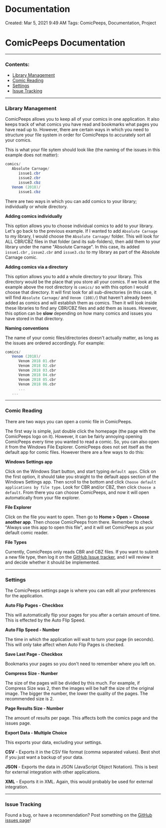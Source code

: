 # Documentation

Created: Mar 5, 2021 9:49 AM
Tags: ComicPeeps, Documentation, Project

# ComicPeeps Documentation

---

### Contents:

- [Library Management]()
- [Comic Reading]()
- [Settings]()
- [Issue Tracking]()

---

### Library Management

ComicPeeps allows you to keep all of your comics in one application. It also keeps track of what comics you have read and bookmarks what pages you have read up to. However, there are certain ways in which you need to structure your file system in order for ComicPeeps to accurately sort all your comics.

This is what your file sytem should look like (the naming of the issues in this example does not matter):

```csharp
comics/
   Absolute Carnage/
      issue1.cbr
      issue2.cbr
      issue3.cbz
   Venom (2018)/
      issue1.cbz
```

There are two ways in which you can add comics to your library; individually or whole directory.

**Adding comics individually**

This option allows you to choose individual comics to add to your library. Let's go back to the previous example. If I wanted to add `Absolute Carnage` to my library, I would choose the `Absolute Carnage/` folder. This will look for ALL CBR/CBZ files in that folder (and its sub-folders), then add them to your library under the name "Absolute Carnage". In this case, its added `issue1.cbr` , `issue2.cbr` and `issue3.cbz`  to my library as part of the Absolute Carnage comic.

**Adding comics via a directory**

This option allows you to add a whole directory to your library. This directory would be the place that you store all your comics. If we look at the example above the root directory is `comics/` so with this option I would choose that directory. It will first look for all sub-directories (in this case, it will find `Absolute Carnage/` and `Venom (108)/`) that haven't already been added as comics and will establish them as comics. Then it will look inside these libraries to find any CBR/CBZ files and add them as issues. However, this option can be **slow** depending on how many comics and issues you have stored in that directory.

**Naming conventions**

The name of your comic files/directories doesn't actually matter, as long as the issues are ordered accordingly. For example:

```csharp
comics/
   Venom (2018)/
      Venom 2018 01.cbr
      Venom 2018 02.cbr
      Venom 2018 03.cbr
      Venom 2018 04.cbr
      Venom 2018 05.cbr
      Venom 2018 06.cbr
      ...
   ...
```

---

### Comic Reading

There are two ways you can open a comic file in ComicPeeps.

The first way is simple, just double click the homepage (the page with the ComicPeeps logo on it). However, it can be fairly annoying opening ComicPeeps every time you wanted to read a comic. So, you can also open it from the Windows File Explorer. ComicPeeps does not set itself as the default app for comic files. However there are a few ways to do this:

**Windows Settings app**

Click on the Windows Start button, and start typing `default apps`. Click on the first option, it should take you straight to the default apps section of the Windows Settings app. Then scroll to the bottom and click `Choose default applications by file type`. Look for CBR and/or CBZ, then click `Choose a default`. From there you can choose ComicPeeps, and now it will open automatically from your file explorer.

**File Explorer**

Click on the file you want to open. Then go to **Home > Open** > **Choose another app**. Then choose ComicPeeps from there. Remember to check "Always use this app to open this file", and it will set ComicPeeps as your default comic reader.

**File Types**

Currently, ComicPeeps only reads CBR and CBZ files. If you want to submit a new file type, then log it on the [GitHub Issue tracker](https://github.com/kitric/comicpeeps/issues), and I will review it and decide whether it should be implemented.

---

### Settings

The ComicPeeps settings page is where you can edit all your preferences for the application.

**Auto Flip Pages - Checkbox**

This will automatically flip your pages for you after a certain amount of time. This is effected by the Auto Flip Speed.

**Auto Flip Speed - Number**

The time in which the application will wait to turn your page (in seconds). This will only take affect when Auto Flip Pages is checked.

**Save Last Page - Checkbox**

Bookmarks your pages so you don't need to remember where you left on.

**Compress Size - Number**

The size of the pages will be divided by this much. For example, if Compress Size was 2, then the images will be half the size of the original image. The bigger the number, the lower the quality of the pages. The recommended size is 2.

**Page Results Size - Number**

The amount of results per page. This affects both the comics page and the issues page.

**Export Data - Multiple Choice**

This exports your data, excluding your settings.

**CSV** - Exports it in the CSV file format (comma separated values). Best shot if you just want a backup of your data.

**JSON** - Exports the data in JSON (JavaScript Object Notation). This is best for external integration with other applications.

**XML** - Exports it in XML. Again, this would probably be used for external integration.

---

### Issue Tracking

Found a bug, or have a recommendation? Post something on the [GitHub issues page](https://github.com/kitric/comicpeeps/issues)!
